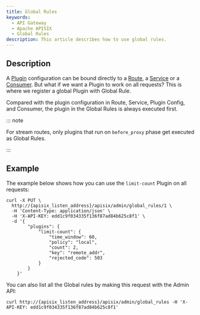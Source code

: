 ```yaml
---
title: Global Rules
keywords:
  - API Gateway
  - Apache APISIX
  - Global Rules
description: This article describes how to use global rules.
---
```


<!--
#
# Licensed to the Apache Software Foundation (ASF) under one or more
# contributor license agreements.  See the NOTICE file distributed with
# this work for additional information regarding copyright ownership.
# The ASF licenses this file to You under the Apache License, Version 2.0
# (the "License"); you may not use this file except in compliance with
# the License.  You may obtain a copy of the License at
#
#     http://www.apache.org/licenses/LICENSE-2.0
#
# Unless required by applicable law or agreed to in writing, software
# distributed under the License is distributed on an "AS IS" BASIS,
# WITHOUT WARRANTIES OR CONDITIONS OF ANY KIND, either express or implied.
# See the License for the specific language governing permissions and
# limitations under the License.
#
-->

## Description

A [Plugin](./plugin.md) configuration can be bound directly to a [Route](./route.md), a [Service](./service.md) or a [Consumer](./consumer.md). But what if we want a Plugin to work on all requests? This is where we register a global Plugin with Global Rule.

Compared with the plugin configuration in Route, Service, Plugin Config, and Consumer, the plugin in the Global Rules is always executed first.

::: note

For stream routes, only plugins that run on `before_proxy` phase get executed as Global Rules.

:::

## Example

The example below shows how you can use the `limit-count` Plugin on all requests:

```shell
curl -X PUT \
  http://{apisix_listen_address}/apisix/admin/global_rules/1 \
  -H 'Content-Type: application/json' \
  -H 'X-API-KEY: edd1c9f034335f136f87ad84b625c8f1' \
  -d '{
        "plugins": {
            "limit-count": {
                "time_window": 60,
                "policy": "local",
                "count": 2,
                "key": "remote_addr",
                "rejected_code": 503
            }
        }
    }'
```

You can also list all the Global rules by making this request with the Admin API:

```shell
curl http://{apisix_listen_address}/apisix/admin/global_rules -H 'X-API-KEY: edd1c9f034335f136f87ad84b625c8f1'
```
